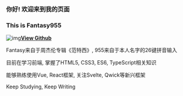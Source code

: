 ### 你好! 欢迎来到我的页面

### This is Fantasy955

![img](https://github.githubassets.com/favicons/favicon.png)**[View Github](https://github.com/fantasy995)**

Fantasy来自于周杰伦专辑《范特西》, 955来自于本人名字的26键拼音输入

目前在学习前端, 掌握了HTML5, CSS3, ES6, TypeScript相关知识

能够熟练使用Vue, React框架, 关注Svelte, Qwick等新兴框架

Keep Studying, Keep Writing